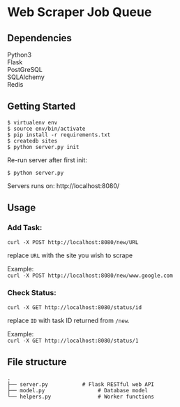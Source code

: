 # Web Scraper Job Queue

## Dependencies

Python3  
Flask  
PostGreSQL  
SQLAlchemy  
Redis  

## Getting Started

    $ virtualenv env
    $ source env/bin/activate
    $ pip install -r requirements.txt
    $ createdb sites
    $ python server.py init

Re-run server after first init:

    $ python server.py

Servers runs on: http://localhost:8080/

## Usage

### Add Task:
`curl -X POST http://localhost:8080/new/URL`

replace `URL` with the site you wish to scrape

Example:  
`curl -X POST http://localhost:8080/new/www.google.com`   

### Check Status:
`curl -X GET http://localhost:8080/status/id`

replace `ID` with task ID returned from `/new`.

Example:  
`curl -X GET http://localhost:8080/status/1`   

## File structure

    .
    ├── server.py 			# Flask RESTful web API
    ├── model.py          	 	 # Database model
    └── helpers.py           	 # Worker functions
